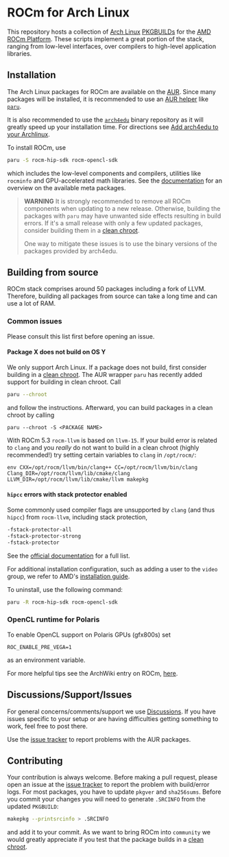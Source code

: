 # ROCm for Arch Linux
This repository hosts a collection of [Arch Linux](https://www.archlinux.org/)
[PKGBUILDs](https://wiki.archlinux.org/index.php/PKGBUILD) for the
[AMD ROCm Platform](https://www.amd.com/en/graphics/servers-solutions-rocm).
These scripts implement a great portion of the stack, ranging from low-level
interfaces, over compilers to high-level application libraries.

## Installation
The Arch Linux packages for ROCm are available on the
[AUR](https://wiki.archlinux.org/index.php/Arch_User_Repository).
Since many packages will be installed, it is recommended to use an
[AUR helper](https://wiki.archlinux.org/index.php/AUR_helpers)
like [`paru`](https://aur.archlinux.org/packages/paru/).

It is also recommended to use the
[`arch4edu`](https://wiki.archlinux.org/index.php/Unofficial_user_repositories#arch4edu)
binary repository as it will greatly speed up your installation time.
For directions see [Add arch4edu to your Archlinux](https://github.com/arch4edu/arch4edu/wiki/Add-arch4edu-to-your-Archlinux).

To install ROCm, use
```bash
paru -S rocm-hip-sdk rocm-opencl-sdk
```
which includes the low-level components and compilers, utilities like `rocminfo`
and GPU-accelerated math libraries. See the
[documentation](https://docs.amd.com/bundle/ROCm-Installation-Guide-v5.0.2/page/Meta-packages_in_ROCm_Programming_Models.html)
for an overview on the available meta packages.
> **WARNING** It is strongly recommended to remove all ROCm components when updating to a new release.
> Otherwise, building the packages with `paru` may have unwanted side effects resulting in build errors.
> If it's a small release with only a few updated packages, consider building them in a [clean chroot](https://wiki.archlinux.org/index.php/DeveloperWiki:Building_in_a_clean_chroot).
>
> One way to mitigate these issues is to use the binary versions of the packages provided by arch4edu.

## Building from source

ROCm stack comprises around 50 packages including a fork of LLVM.
Therefore, building all packages from source can take a long time and can use a lot of RAM.

### Common issues

Please consult this list first before opening an issue.

#### Package X does not build on OS Y
We only support Arch Linux. If a package does not build, first consider building in a
[clean chroot](https://wiki.archlinux.org/index.php/DeveloperWiki:Building_in_a_clean_chroot).
The AUR wrapper `paru` has recently added support for building in clean chroot. Call
```bash
paru --chroot
```
and follow the instructions. Afterward, you can build packages in a clean chroot by calling
```
paru --chroot -S <PACKAGE NAME>
```
With ROCm 5.3 `rocm-llvm` is based on `llvm-15`. If your build error is related to `clang`
and you *really* do not want to build in a clean chroot (highly recommended!) try setting
certain variables to `clang` in `/opt/rocm/`:
```
env CXX=/opt/rocm/llvm/bin/clang++ CC=/opt/rocm/llvm/bin/clang Clang_DIR=/opt/rocm/llvm/lib/cmake/clang LLVM_DIR=/opt/rocm/llvm/lib/cmake/llvm makepkg
```

#### `hipcc` errors with stack protector enabled
Some commonly used compiler flags are unsupported by `clang` (and thus `hipcc`) from `rocm-llvm`,
including stack protection,
```bash
-fstack-protector-all
-fstack-protector-strong
-fstack-protector
```
See the [official documentation](https://docs.amd.com/bundle/ROCm-Compiler-Reference-Guide-v5.2/page/Appendix_A.html) for a full list.

For additional installation configuration, such as adding a user to the `video`
group, we refer to AMD's
[installation guide](https://docs.amd.com/bundle/ROCm-Installation-Guide-v5.2/page/Prerequisite_Actions.html).

To uninstall, use the following command:
```bash
paru -R rocm-hip-sdk rocm-opencl-sdk
```

### OpenCL runtime for Polaris
To enable OpenCL support on Polaris GPUs (gfx800s) set
```
ROC_ENABLE_PRE_VEGA=1
```
as an environment variable.

For more helpful tips see the ArchWiki entry on ROCm,
[here](https://wiki.archlinux.org/index.php/GPGPU#ROCm).

## Discussions/Support/Issues
For general concerns/comments/support we use
[Discussions](https://github.com/rocm-arch/rocm-arch/discussions).
If you have issues specific to your setup or are having difficulties
getting something to work, feel free to post there.

Use the [issue tracker](https://github.com/rocm-arch/rocm-arch/issues) to report
problems with the AUR packages.

## Contributing
Your contribution is always welcome. Before making a pull request, please open
an issue at the [issue tracker](https://github.com/rocm-arch/rocm-arch/issues)
to report the problem with build/error logs.
For most packages, you have to update `pkgver` and `sha256sums`. Before you commit your changes you will need to generate `.SRCINFO` from the updated `PKGBUILD`:
```bash
makepkg --printsrcinfo > .SRCINFO
```
and add it to your commit.
As we want to bring ROCm into `community` we would greatly appreciate if you test that the package builds in a [clean chroot](https://wiki.archlinux.org/index.php/DeveloperWiki:Building_in_a_clean_chroot).

